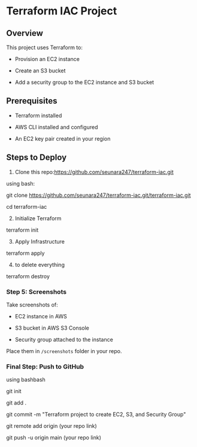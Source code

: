 # Terraform IAC Project

## Overview

This project uses Terraform to:

- Provision an EC2 instance

- Create an S3 bucket

- Add a security group to the EC2 instance and S3 bucket

## Prerequisites

- Terraform installed

- AWS CLI installed and configured

- An EC2 key pair created in your region

## Steps to Deploy

1. Clone this repo:https://github.com/seunara247/terraform-iac.git

  using bash:

  git clone https://github.com/seunara247/terraform-iac.git/terraform-iac.git
  
  cd terraform-iac

2. Initialize Terraform 

terraform init

3. Apply Infrastructure

terraform apply

4. to delete everything

terraform destroy

### Step 5: **Screenshots**

Take screenshots of:

- EC2 instance in AWS

- S3 bucket in AWS S3 Console

- Security group attached to the instance

Place them in `/screenshots` folder in your repo.

### Final Step: Push to GitHub

using bashbash

git init

git add .

git commit -m "Terraform project to create EC2, S3, and Security Group"

git remote add origin (your repo link)

git push -u origin main
(your repo link)
